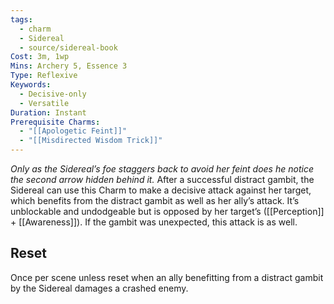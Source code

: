 ```yaml
---
tags:
  - charm
  - Sidereal
  - source/sidereal-book
Cost: 3m, 1wp
Mins: Archery 5, Essence 3
Type: Reflexive
Keywords:
  - Decisive-only
  - Versatile
Duration: Instant
Prerequisite Charms:
  - "[[Apologetic Feint]]"
  - "[[Misdirected Wisdom Trick]]"
---
```

*Only as the Sidereal’s foe staggers back to avoid her feint does he notice the second arrow hidden behind it.*
After a successful distract gambit, the Sidereal can use this Charm to make a decisive attack against her target, which benefits from the distract gambit as well as her ally’s attack. It’s unblockable and undodgeable but is opposed by her target’s ([[Perception]] + [[Awareness]]). If the gambit was unexpected, this attack is as well. 
## Reset
Once per scene unless reset when an ally benefitting from a distract gambit by the Sidereal damages a crashed enemy.